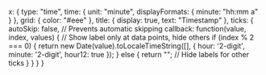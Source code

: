 x: {
    type: "time",
    time: {
        unit: "minute", 
        displayFormats: { minute: "hh:mm a" } 
    },
    grid: { color: "#eee" },
    title: { display: true, text: "Timestamp" },
    ticks: {
        autoSkip: false, // Prevents automatic skipping
        callback: function(value, index, values) {
            // Show label only at data points, hide others
            if (index % 2 === 0) {
                return new Date(value).toLocaleTimeString([], { hour: '2-digit', minute: '2-digit', hour12: true });
            } else {
                return ""; // Hide labels for other ticks
            }
        }
    }
}